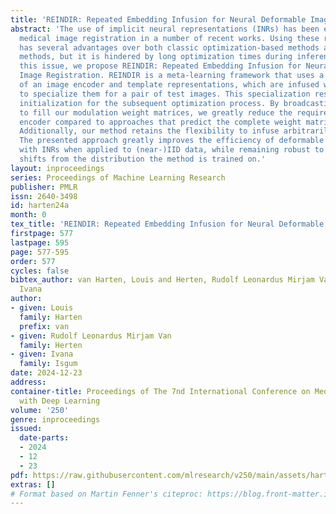 ```yaml
---
title: 'REINDIR: Repeated Embedding Infusion for Neural Deformable Image Registration'
abstract: 'The use of implicit neural representations (INRs) has been explored for
  medical image registration in a number of recent works. Using these representations
  has several advantages over both classic optimization-based methods and deep learning-based
  methods, but it is hindered by long optimization times during inference. To address
  this issue, we propose REINDIR: Repeated Embedding Infusion for Neural Deformable
  Image Registration. REINDIR is a meta-learning framework that uses a combination
  of an image encoder and template representations, which are infused with image embeddings
  to specialize them for a pair of test images. This specialization results in a better
  initialization for the subsequent optimization process. By broadcasting the encodings
  to fill our modulation weight matrices, we greatly reduce the required size of the
  encoder compared to approaches that predict the complete weight matrices directly.
  Additionally, our method retains the flexibility to infuse arbitrarily large encodings.
  The presented approach greatly improves the efficiency of deformable registration
  with INRs when applied to (near-)IID data, while remaining robust to severe domain
  shifts from the distribution the method is trained on.'
layout: inproceedings
series: Proceedings of Machine Learning Research
publisher: PMLR
issn: 2640-3498
id: harten24a
month: 0
tex_title: 'REINDIR: Repeated Embedding Infusion for Neural Deformable Image Registration'
firstpage: 577
lastpage: 595
page: 577-595
order: 577
cycles: false
bibtex_author: van Harten, Louis and Herten, Rudolf Leonardus Mirjam Van and Isgum,
  Ivana
author:
- given: Louis
  family: Harten
  prefix: van
- given: Rudolf Leonardus Mirjam Van
  family: Herten
- given: Ivana
  family: Isgum
date: 2024-12-23
address:
container-title: Proceedings of The 7nd International Conference on Medical Imaging
  with Deep Learning
volume: '250'
genre: inproceedings
issued:
  date-parts:
  - 2024
  - 12
  - 23
pdf: https://raw.githubusercontent.com/mlresearch/v250/main/assets/harten24a/harten24a.pdf
extras: []
# Format based on Martin Fenner's citeproc: https://blog.front-matter.io/posts/citeproc-yaml-for-bibliographies/
---
```

